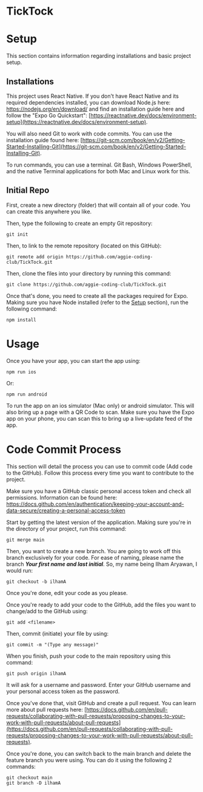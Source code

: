 # TickTock
# Setup
This section contains information regarding installations and basic project setup.

## Installations
This project uses React Native. If you don't have React Native and its required dependencies installed, you can download Node.js here: https://nodejs.org/en/download/ and find an installation guide here and follow the "Expo Go Quickstart": [https://reactnative.dev/docs/environment-setup](https://reactnative.dev/docs/environment-setup).

You will also need Git to work with code commits. You can use the installation guide found here: [https://git-scm.com/book/en/v2/Getting-Started-Installing-Git](https://git-scm.com/book/en/v2/Getting-Started-Installing-Git).

To run commands, you can use a terminal. Git Bash, Windows PowerShell, and the native Terminal applications for both Mac and Linux work for this.

## Initial Repo
First, create a new directory (folder) that will contain all of your code. You can create this anywhere you like.

Then, type the following to create an empty Git repository:

    git init

Then, to link to the remote repository (located on this GitHub):

    git remote add origin https://github.com/aggie-coding-club/TickTock.git

Then, clone the files into your directory by running this command:

    git clone https://github.com/aggie-coding-club/TickTock.git

Once that's done, you need to create all the packages required for Expo. Making sure you have Node installed (refer to the [Setup](#Setup) section), run the following command:

    npm install


# Usage
Once you have your app, you can start the app using:

    npm run ios
    
Or:

    npm run android

To run the app on an ios simulator (Mac only) or android simulator. This will also bring up a page with a QR Code to scan. Make sure you have the Expo app on your phone, you can scan this to bring up a live-update feed of the app.

# Code Commit Process
This section will detail the process you can use to commit code (Add code to the GitHub). Follow this process every time you want to contribute to the project.

Make sure you have a GitHub classic personal access token and check all permissions. 
Information can be found here: https://docs.github.com/en/authentication/keeping-your-account-and-data-secure/creating-a-personal-access-token

Start by getting the latest version of the application. Making sure you're in the directory of your project, run this command:

    git merge main

Then, you want to create a new branch. You are going to work off this branch exclusively for your code. For ease of naming, please name the branch ***Your first name and last initial***. So, my name being Ilham Aryawan, I would run:

    git checkout -b ilhamA

Once you're done, edit your code as you please.

Once you're ready to add your code to the GitHub, add the files you want to change/add to the GitHub using:

    git add <filename>

Then, commit (initiate) your file by using:

    git commit -m "(Type any message)"

When you finish, push your code to the main repository using this command:

    git push origin ilhamA

It will ask for a username and password. Enter your GitHub username and your personal access token as the password.

Once you've done that, visit GitHub and create a pull request. You can learn more about pull requests here: [https://docs.github.com/en/pull-requests/collaborating-with-pull-requests/proposing-changes-to-your-work-with-pull-requests/about-pull-requests](https://docs.github.com/en/pull-requests/collaborating-with-pull-requests/proposing-changes-to-your-work-with-pull-requests/about-pull-requests).

Once you're done, you can switch back to the main branch and delete the feature branch you were using. You can do it using the following 2 commands:

    git checkout main
    git branch -D ilhamA
